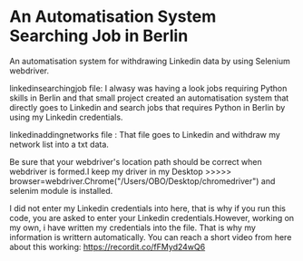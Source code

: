 #  An Automatisation System  Searching Job in Berlin 
 An automatisation system for withdrawing Linkedin data by using Selenium webdriver. 
 
linkedinsearchingjob file: I alwasy was having a look jobs requiring Python skills in Berlin and that small project created an automatisation system that directly goes to Linkedin and search jobs that requires Python in Berlin by using my Linkedin credentials.
 
 linkedinaddingnetworks  file : That file goes to Linkedin and withdraw my network list into a txt data. 
 
 
 Be sure that your webdriver's location path should  be correct when webdriver is formed.I keep my driver in my Desktop >>>>> browser=webdriver.Chrome("/Users/OBO/Desktop/chromedriver") and selenim module is installed.
 
 
 I did not enter my Linkedin credentials into here, that is why if you run this code, you are asked to enter your Linkedin credentials.However, working on my own, i have written my credentials into the file.  That is why my information is writtern automatically. You can reach a short video from here about this working: https://recordit.co/fFMyd24wQ6
